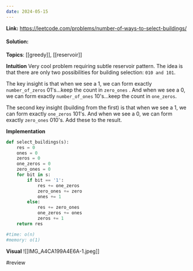 ```yaml
---
date: 2024-05-15
---
```

**Link:** https://leetcode.com/problems/number-of-ways-to-select-buildings/
#### Solution:

**Topics**: [[greedy]], [[reservoir]]

**Intuition**
Very cool problem requiring subtle reservoir pattern. The idea is that there are only two possibilities for building selection: `010 and 101`. 

The key insight is that when we see a 1, we can form exactly `number_of_zeros` 01's...keep the count in  `zero_ones` . And when we see a 0, we can form exactly `number_of_ones` 10's...keep the count in `one_zeros`. 

The second key insight (building from the first) is that when we see a 1, we can form exactly `one_zeros` 101's. And when we see a 0, we can form exactly `zero_ones` 010's. Add  these to the result. 

**Implementation**
```python
def select_buildings(s):
	res = 0
	ones = 0
	zeros = 0
	one_zeros = 0
	zero_ones = 0
	for bit in s:
		if bit == '1':
			res += one_zeros
			zero_ones += zero
			ones += 1
		else:
			res += zero_ones
			one_zeros += ones
			zeros += 1
	return res

#time: o(n)
#memory: o(1)
```

**Visual** 
![[IMG_A4CA199A4E6A-1.jpeg]]


#review 
